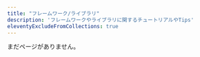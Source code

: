 ```yaml
---
title: "フレームワーク/ライブラリ"
description: 'フレームワークやライブラリに関するチュートリアルやTips'
eleventyExcludeFromCollections: true
---
```


まだページがありません。